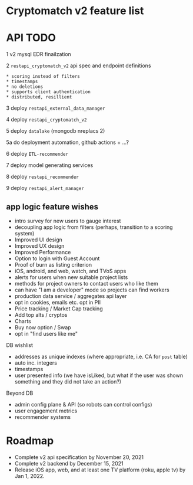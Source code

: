 # Cryptomatch v2 feature list



# API TODO
1 v2 mysql EDR finailzation

2 `restapi_cryptomatch_v2` api spec and endpoint definitions

    * scoring instead of filters
    * timestamps
    * no deletions
    * supports client authentication
    * distributed, resillient
    
3 deploy `restapi_external_data_manager`

4 deploy `restapi_cryptomatch_v2`

5 deploy `datalake` (mongodb nreplacs 2)

5a do deployment automation, github actions + ...?

6 deploy `ETL-recommender`

7 deploy model generating services

8 deploy `restapi_recommender`

9 deploy `restapi_alert_manager`




## app logic feature wishes
- intro survey for new users to gauge interest
- decoupling app logic from filters (perhaps, transition to a scoring system) 
- Improved UI design
- Improved UX design
- Improved Performance
- Option to login with Guest Account
- Proof of burn as listing criterion
- iOS, android, and web, watch, and TVoS apps
- alerts for users when new suitable project lists
- methods for project owners to contact users who like them
- can have "I am a developer" mode so projects can find workers
- production data service / aggregates api layer
- opt in cookies, emails etc. opt in PII
- Price tracking / Market Cap tracking
- Add top alts / cryptos
- Charts
- Buy now option / Swap
- opt in "find users like me"

DB wishlist
- addresses as unique indexes (where appropriate, i.e. CA for `post` table)
- auto inc. integers
- timestamps
- user presented info (we have isLiked, but what if the user was shown something and they did not take an action?)

Beyond DB
- admin config plane & API (so robots can control configs)
- user engagement metrics
- recommender systems


# Roadmap

- Complete v2 api specification by November 20, 2021
- Complete v2 backend by December 15, 2021
- Release iOS app, web, and at least one TV platform (roku, apple tv) by Jan 1, 2022.
